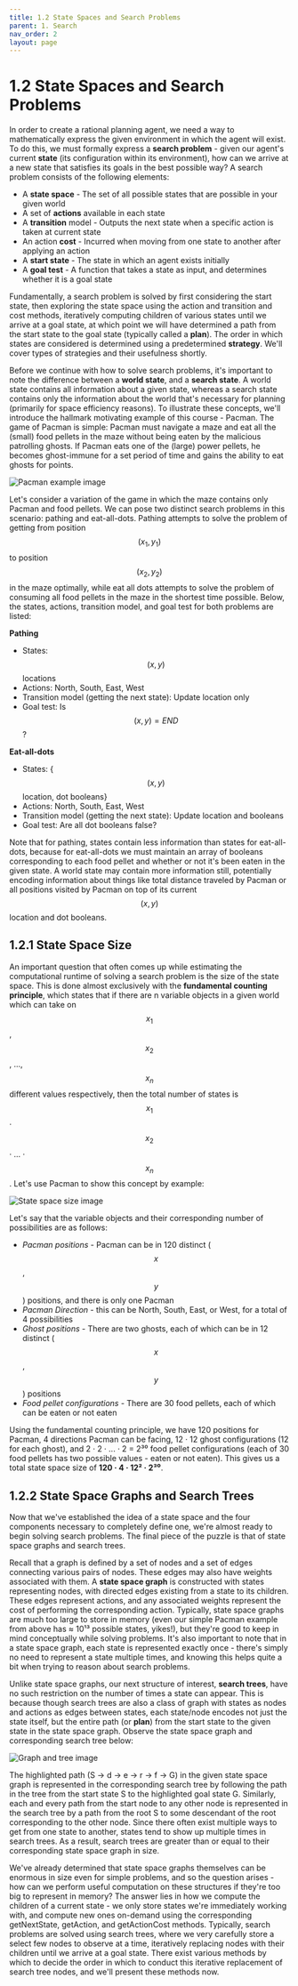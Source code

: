 ```yaml
---
title: 1.2 State Spaces and Search Problems
parent: 1. Search
nav_order: 2
layout: page
---
```


# 1.2 State Spaces and Search Problems

In order to create a rational planning agent, we need a way to mathematically express the given environment in which the agent will exist. To do this, we must formally express a **search problem** - given our agent's current **state** (its configuration within its environment), how can we arrive at a new state that satisfies its goals in the best possible way? A search problem consists of the following elements:

- A **state space** - The set of all possible states that are possible in your given world
- A set of **actions** available in each state
- A **transition** model - Outputs the next state when a specific action is taken at current state
- An action **cost** - Incurred when moving from one state to another after applying an action
- A **start state** - The state in which an agent exists initially
- A **goal test** - A function that takes a state as input, and determines whether it is a goal state

Fundamentally, a search problem is solved by first considering the start state, then exploring the state space using the action and transition and cost methods, iteratively computing children of various states until we arrive at a goal state, at which point we will have determined a path from the start state to the goal state (typically called a **plan**). The order in which states are considered is determined using a predetermined **strategy**. We'll cover types of strategies and their usefulness shortly.

Before we continue with how to solve search problems, it's important to note the difference between a **world state**, and a **search state**. A world state contains all information about a given state, whereas a search state contains only the information about the world that's necessary for planning (primarily for space efficiency reasons). To illustrate these concepts, we'll introduce the hallmark motivating example of this course - Pacman. The game of Pacman is simple: Pacman must navigate a maze and eat all the (small) food pellets in the maze without being eaten by the malicious patrolling ghosts. If Pacman eats one of the (large) power pellets, he becomes ghost-immune for a set period of time and gains the ability to eat ghosts for points. 

![Pacman example image](../assets/images/pacman_example.png)

Let's consider a variation of the game in which the maze contains only Pacman and food pellets. We can pose two distinct search problems in this scenario: pathing and eat-all-dots. Pathing attempts to solve the problem of getting from position $$(x_1, y_1)$$ to position $$(x_2, y_2)$$ in the maze optimally, while eat all dots attempts to solve the problem of consuming all food pellets in the maze in the shortest time possible. Below, the states, actions, transition model, and goal test for both problems are listed:

**Pathing**
- States: $$(x,y)$$ locations
- Actions: North, South, East, West
- Transition model (getting the next state): Update location only
- Goal test: Is $$(x,y)=END$$?

**Eat-all-dots**
- States: {$$(x,y)$$ location, dot booleans}
- Actions: North, South, East, West
- Transition model (getting the next state): Update location and booleans
- Goal test: Are all dot booleans false?

Note that for pathing, states contain less information than states for eat-all-dots, because for eat-all-dots we must maintain an array of booleans corresponding to each food pellet and whether or not it's been eaten in the given state. A world state may contain more information still, potentially encoding information about things like total distance traveled by Pacman or all positions visited by Pacman on top of its current $$(x,y)$$ location and dot booleans.

## 1.2.1 State Space Size

An important question that often comes up while estimating the computational runtime of solving a search problem is the size of the state space. This is done almost exclusively with the **fundamental counting principle**, which states that if there are n variable objects in a given world which can take on $$x_1$$, $$x_2$$, ..., $$x_n$$ different values respectively, then the total number of states is $$x_1$$ · $$x_2$$ · ... · $$x_n$$. Let's use Pacman to show this concept by example:

![State space size image](../assets/images/state_space_size.png)

Let's say that the variable objects and their corresponding number of possibilities are as follows:
- *Pacman positions* - Pacman can be in 120 distinct ($$x$$,$$y$$) positions, and there is only one Pacman
- *Pacman Direction* - this can be North, South, East, or West, for a total of 4 possibilities
- *Ghost positions* - There are two ghosts, each of which can be in 12 distinct ($$x$$,$$y$$) positions
- *Food pellet configurations* - There are 30 food pellets, each of which can be eaten or not eaten

Using the fundamental counting principle, we have 120 positions for Pacman, 4 directions Pacman can be facing, 12 · 12 ghost configurations (12 for each ghost), and 2 · 2 · ... · 2 = 2³⁰ food pellet configurations (each of 30 food pellets has two possible values - eaten or not eaten). This gives us a total state space size of **120 · 4 · 12² · 2³⁰**.

## 1.2.2 State Space Graphs and Search Trees

Now that we've established the idea of a state space and the four components necessary to completely define one, we're almost ready to begin solving search problems. The final piece of the puzzle is that of state space graphs and search trees.

Recall that a graph is defined by a set of nodes and a set of edges connecting various pairs of nodes. These edges may also have weights associated with them. A **state space graph** is constructed with states representing nodes, with directed edges existing from a state to its children. These edges represent actions, and any associated weights represent the cost of performing the corresponding action. Typically, state space graphs are much too large to store in memory (even our simple Pacman example from above has ≈ 10¹³ possible states, yikes!), but they're good to keep in mind conceptually while solving problems. It's also important to note that in a state space graph, each state is represented exactly once - there's simply no need to represent a state multiple times, and knowing this helps quite a bit when trying to reason about search problems.

Unlike state space graphs, our next structure of interest, **search trees**, have no such restriction on the number of times a state can appear. This is because though search trees are also a class of graph with states as nodes and actions as edges between states, each state/node encodes not just the state itself, but the entire path (or **plan**) from the start state to the given state in the state space graph. Observe the state space graph and corresponding search tree below:

![Graph and tree image](../assets/images/graph_and_tree.png)

The highlighted path (S → d → e → r → f → G) in the given state space graph is represented in the corresponding search tree by following the path in the tree from the start state S to the highlighted goal state G. Similarly, each and every path from the start node to any other node is represented in the search tree by a path from the root S to some descendant of the root corresponding to the other node. Since there often exist multiple ways to get from one state to another, states tend to show up multiple times in search trees. As a result, search trees are greater than or equal to their corresponding state space graph in size. 

We've already determined that state space graphs themselves can be enormous in size even for simple problems, and so the question arises - how can we perform useful computation on these structures if they're too big to represent in memory? The answer lies in how we compute the children of a current state - we only store states we're immediately working with, and compute new ones on-demand using the corresponding getNextState, getAction, and getActionCost methods. Typically, search problems are solved using search trees, where we very carefully store a select few nodes to observe at a time, iteratively replacing nodes with their children until we arrive at a goal state. There exist various methods by which to decide the order in which to conduct this iterative replacement of search tree nodes, and we'll present these methods now.

